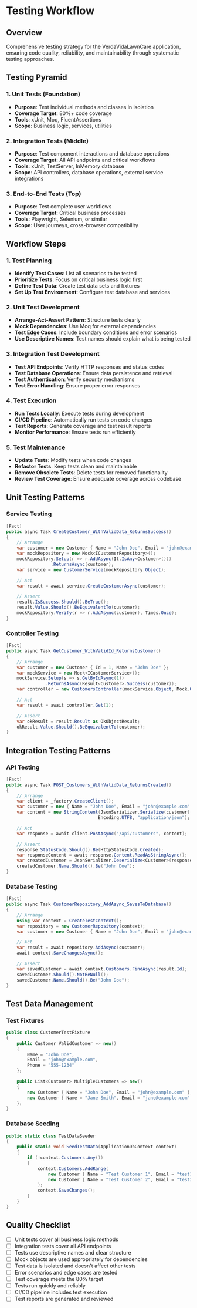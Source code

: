 # Testing Workflow

## Overview
Comprehensive testing strategy for the VerdaVidaLawnCare application, ensuring code quality, reliability, and maintainability through systematic testing approaches.

## Testing Pyramid

### 1. Unit Tests (Foundation)
- **Purpose**: Test individual methods and classes in isolation
- **Coverage Target**: 80%+ code coverage
- **Tools**: xUnit, Moq, FluentAssertions
- **Scope**: Business logic, services, utilities

### 2. Integration Tests (Middle)
- **Purpose**: Test component interactions and database operations
- **Coverage Target**: All API endpoints and critical workflows
- **Tools**: xUnit, TestServer, InMemory database
- **Scope**: API controllers, database operations, external service integrations

### 3. End-to-End Tests (Top)
- **Purpose**: Test complete user workflows
- **Coverage Target**: Critical business processes
- **Tools**: Playwright, Selenium, or similar
- **Scope**: User journeys, cross-browser compatibility

## Workflow Steps

### 1. Test Planning
- **Identify Test Cases**: List all scenarios to be tested
- **Prioritize Tests**: Focus on critical business logic first
- **Define Test Data**: Create test data sets and fixtures
- **Set Up Test Environment**: Configure test database and services

### 2. Unit Test Development
- **Arrange-Act-Assert Pattern**: Structure tests clearly
- **Mock Dependencies**: Use Moq for external dependencies
- **Test Edge Cases**: Include boundary conditions and error scenarios
- **Use Descriptive Names**: Test names should explain what is being tested

### 3. Integration Test Development
- **Test API Endpoints**: Verify HTTP responses and status codes
- **Test Database Operations**: Ensure data persistence and retrieval
- **Test Authentication**: Verify security mechanisms
- **Test Error Handling**: Ensure proper error responses

### 4. Test Execution
- **Run Tests Locally**: Execute tests during development
- **CI/CD Pipeline**: Automatically run tests on code changes
- **Test Reports**: Generate coverage and test result reports
- **Monitor Performance**: Ensure tests run efficiently

### 5. Test Maintenance
- **Update Tests**: Modify tests when code changes
- **Refactor Tests**: Keep tests clean and maintainable
- **Remove Obsolete Tests**: Delete tests for removed functionality
- **Review Test Coverage**: Ensure adequate coverage across codebase

## Unit Testing Patterns

### Service Testing
```csharp
[Fact]
public async Task CreateCustomer_WithValidData_ReturnsSuccess()
{
    // Arrange
    var customer = new Customer { Name = "John Doe", Email = "john@example.com" };
    var mockRepository = new Mock<ICustomerRepository>();
    mockRepository.Setup(r => r.AddAsync(It.IsAny<Customer>()))
                 .ReturnsAsync(customer);
    var service = new CustomerService(mockRepository.Object);

    // Act
    var result = await service.CreateCustomerAsync(customer);

    // Assert
    result.IsSuccess.Should().BeTrue();
    result.Value.Should().BeEquivalentTo(customer);
    mockRepository.Verify(r => r.AddAsync(customer), Times.Once);
}
```

### Controller Testing
```csharp
[Fact]
public async Task GetCustomer_WithValidId_ReturnsCustomer()
{
    // Arrange
    var customer = new Customer { Id = 1, Name = "John Doe" };
    var mockService = new Mock<ICustomerService>();
    mockService.Setup(s => s.GetByIdAsync(1))
               .ReturnsAsync(Result<Customer>.Success(customer));
    var controller = new CustomersController(mockService.Object, Mock.Of<ILogger<CustomersController>>());

    // Act
    var result = await controller.Get(1);

    // Assert
    var okResult = result.Result as OkObjectResult;
    okResult.Value.Should().BeEquivalentTo(customer);
}
```

## Integration Testing Patterns

### API Testing
```csharp
[Fact]
public async Task POST_Customers_WithValidData_ReturnsCreated()
{
    // Arrange
    var client = _factory.CreateClient();
    var customer = new { Name = "John Doe", Email = "john@example.com" };
    var content = new StringContent(JsonSerializer.Serialize(customer), 
                                   Encoding.UTF8, "application/json");

    // Act
    var response = await client.PostAsync("/api/customers", content);

    // Assert
    response.StatusCode.Should().Be(HttpStatusCode.Created);
    var responseContent = await response.Content.ReadAsStringAsync();
    var createdCustomer = JsonSerializer.Deserialize<Customer>(responseContent);
    createdCustomer.Name.Should().Be("John Doe");
}
```

### Database Testing
```csharp
[Fact]
public async Task CustomerRepository_AddAsync_SavesToDatabase()
{
    // Arrange
    using var context = CreateTestContext();
    var repository = new CustomerRepository(context);
    var customer = new Customer { Name = "John Doe", Email = "john@example.com" };

    // Act
    var result = await repository.AddAsync(customer);
    await context.SaveChangesAsync();

    // Assert
    var savedCustomer = await context.Customers.FindAsync(result.Id);
    savedCustomer.Should().NotBeNull();
    savedCustomer.Name.Should().Be("John Doe");
}
```

## Test Data Management

### Test Fixtures
```csharp
public class CustomerTestFixture
{
    public Customer ValidCustomer => new()
    {
        Name = "John Doe",
        Email = "john@example.com",
        Phone = "555-1234"
    };

    public List<Customer> MultipleCustomers => new()
    {
        new Customer { Name = "John Doe", Email = "john@example.com" },
        new Customer { Name = "Jane Smith", Email = "jane@example.com" }
    };
}
```

### Database Seeding
```csharp
public static class TestDataSeeder
{
    public static void SeedTestData(ApplicationDbContext context)
    {
        if (!context.Customers.Any())
        {
            context.Customers.AddRange(
                new Customer { Name = "Test Customer 1", Email = "test1@example.com" },
                new Customer { Name = "Test Customer 2", Email = "test2@example.com" }
            );
            context.SaveChanges();
        }
    }
}
```

## Quality Checklist
- [ ] Unit tests cover all business logic methods
- [ ] Integration tests cover all API endpoints
- [ ] Tests use descriptive names and clear structure
- [ ] Mock objects are used appropriately for dependencies
- [ ] Test data is isolated and doesn't affect other tests
- [ ] Error scenarios and edge cases are tested
- [ ] Test coverage meets the 80% target
- [ ] Tests run quickly and reliably
- [ ] CI/CD pipeline includes test execution
- [ ] Test reports are generated and reviewed
